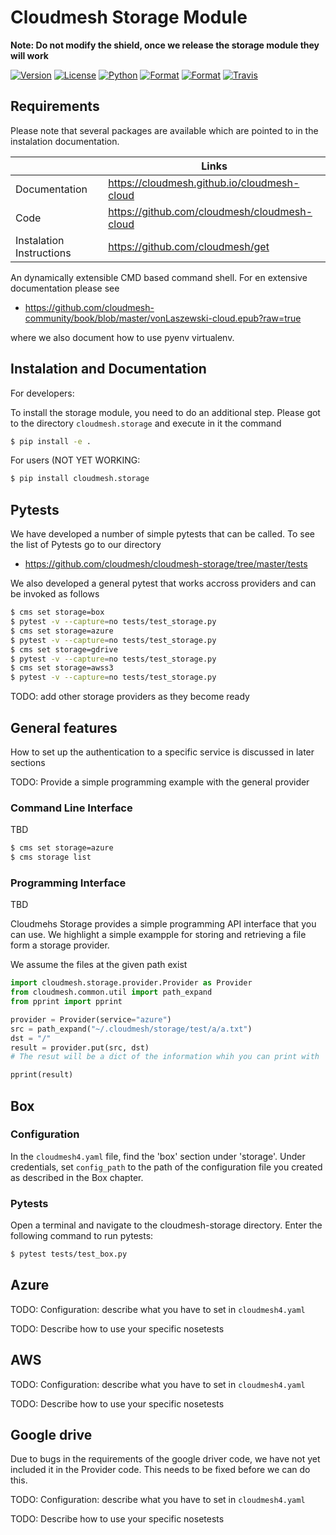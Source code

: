 # Cloudmesh Storage Module

**Note: Do not modify the shield, once we release the storage module they will work**

[![Version](https://img.shields.io/pypi/v/cloudmesh-storage.svg)](https://pypi.python.org/pypi/cloudmesh-storage)
[![License](https://img.shields.io/badge/License-Apache%202.0-blue.svg)](https://github.com/cloudmesh/cloudmesh-storage/blob/master/LICENSE)
[![Python](https://img.shields.io/pypi/pyversions/cloudmesh-storage.svg)](https://pypi.python.org/pypi/cloudmesh-storage)
[![Format](https://img.shields.io/pypi/format/cloudmesh-storage.svg)](https://pypi.python.org/pypi/cloudmesh-storage)
[![Format](https://img.shields.io/pypi/status/cloudmesh-storage.svg)](https://pypi.python.org/pypi/cloudmesh-storage)
[![Travis](https://travis-ci.com/cloudmesh/cloudmesh-storage.svg?branch=master)](https://travis-ci.com/cloudmesh/cloudmesh-storage)

## Requirements

Please note that several packages are available which are pointed to in the
instalation documentation.

|  | Links |
|---------------|-------|
| Documentation | <https://cloudmesh.github.io/cloudmesh-cloud> |
| Code | <https://github.com/cloudmesh/cloudmesh-cloud> |
| Instalation Instructions | <https://github.com/cloudmesh/get> |

An dynamically extensible CMD based command shell. For en extensive
documentation please see

* <https://github.com/cloudmesh-community/book/blob/master/vonLaszewski-cloud.epub?raw=true>

where we also document how to use pyenv virtualenv.


## Instalation and Documentation

For developers:

To install the storage module, you need to do an additional step. Please got to the directory
`cloudmesh.storage` and execute in it the command

```bash
$ pip install -e .
```

For users (NOT YET WORKING:

```bash
$ pip install cloudmesh.storage
```

## Pytests

We have developed a number of simple pytests that can be called. To see the list of Pytests go to our directory

* <https://github.com/cloudmesh/cloudmesh-storage/tree/master/tests>

We also developed a general pytest that works accross providers and can be invoked as follows

```bash
$ cms set storage=box
$ pytest -v --capture=no tests/test_storage.py
$ cms set storage=azure
$ pytest -v --capture=no tests/test_storage.py
$ cms set storage=gdrive
$ pytest -v --capture=no tests/test_storage.py
$ cms set storage=awss3
$ pytest -v --capture=no tests/test_storage.py
```

TODO: add other storage providers as they become ready 

## General features

How to set up the authentication to a specific service is discussed in later sections

TODO: Provide a simple programming example with the general provider

### Command Line Interface

TBD


```bash
$ cms set storage=azure
$ cms storage list
```

### Programming Interface

TBD

Cloudmehs Storage provides a simple programming API interface that you can use.
We highlight a simple exampple for storing and retrieving a file form a storage
provider.

We assume the files at the given path exist

```python
import cloudmesh.storage.provider.Provider as Provider
from cloudmesh.common.util import path_expand
from pprint import pprint

provider = Provider(service="azure")
src = path_expand("~/.cloudmesh/storage/test/a/a.txt")
dst = "/"
result = provider.put(src, dst)
# The resut will be a dict of the information whih you can print with 

pprint(result)
```


## Box

### Configuration

In the `cloudmesh4.yaml` file, find the 'box' section under 'storage'. Under credentials, set `config_path` to the path of the configuration file you created as described in the Box chapter. 

### Pytests

Open a terminal and navigate to the cloudmesh-storage directory. Enter the following command to run pytests:

```bash
$ pytest tests/test_box.py
```

## Azure

TODO: Configuration: describe what you have to set in `cloudmesh4.yaml`

TODO: Describe how to use your specific nosetests


## AWS

TODO: Configuration: describe what you have to set in `cloudmesh4.yaml`

TODO: Describe how to use your specific nosetests


## Google drive

Due to bugs in the requirements of the google driver code, 
we have not yet included it in the Provider code. This needs to be fixed 
before we can do this.

TODO: Configuration: describe what you have to set in `cloudmesh4.yaml`

TODO: Describe how to use your specific nosetests

